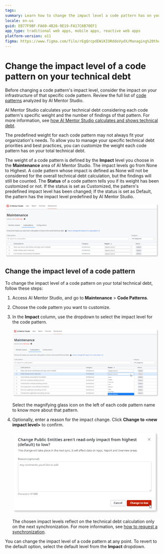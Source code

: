 ```yaml
---
tags: 
summary: Learn how to change the impact level a code pattern has on your total technical debt calculation.
locale: en-us
guid: EB77F9BF-FA60-4B26-9E19-FA17C6B70EF1
app_type: traditional web apps, mobile apps, reactive web apps
platform-version: o11
figma: https://www.figma.com/file/rEgQrcpdEWiKIORddoVydX/Managing%20the%20Applications%20Lifecycle?node-id=3052:321
---
```


# Change the impact level of a code pattern on your technical debt

<div class="info" markdown="1">

Before changing a code pattern's impact level, consider the impact on your infrastructure of that specific code pattern. Review the full list of [code patterns](code-patterns/ref-code-patterns.md) analyzed by AI Mentor Studio.

</div>

AI Mentor Studio calculates your technical debt considering each code pattern's specific weight and the number of findings of that pattern. For more information, see [how AI Mentor Studio calculates and shows technical debt](tech-debt-formula.md).

The predefined weight for each code pattern may not always fit your organization's needs. To allow you to manage your specific technical debt priorities and best practices, you can customize the weight each code pattern has on your total technical debt. 

The weight of a code pattern is defined by the **Impact** level you choose in the **Maintenance** area of AI Mentor Studio. The impact levels go from None to Highest. A code pattern whose impact is defined as None will not be considered for the overall technical debt calculation, but the findings will still be counted. The **Status** of a code pattern tells you if its weight has been customized or not. If the status is set as Customized, the pattern's predefined impact level has been changed; If the status is set as Default, the pattern has the impact level predefined by AI Mentor Studio.

![Code patterns tab in the Maintenance area of AI Mentor Studio](images/maintenance-patterns-ams.png)

## Change the impact level of a code pattern

To change the impact level of a code pattern on your total technical debt, follow these steps:	

1. Access AI Mentor Studio, and go to **Maintenance** > **Code Patterns**.

1. Choose the code pattern you want to customize.

1. In the **Impact** column, use the dropdown to select the impact level for the code pattern.

    ![Select the impact level from the Impact dropdown](images/impact-levels-ams.png)

    <div class="info" markdown="1">

    Select the magnifying glass icon on the left of each code pattern name to know more about that pattern. 

    </div>

1. Optionally, enter a reason for the impact change. Click **Change to &#60;new impact level&#62;** to confirm.

    ![Confirmation window for the impact level change](images/change-impact-ams.png)

    The chosen impact levels reflect on the technical debt calculation only on the next synchronization. For more information, see [how to request a synchronization](how-force-sync.md).

<div class="info" markdown="1">

You can change the impact level of a code pattern at any point. To revert to the default option, select the default level from the **Impact** dropdown.

</div>


